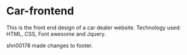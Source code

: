 # Car-frontend
This is the front end design of a car dealer website.
Technology used: HTML, CSS, Font awesome and Jquery.


shn00178 made changes to footer.
